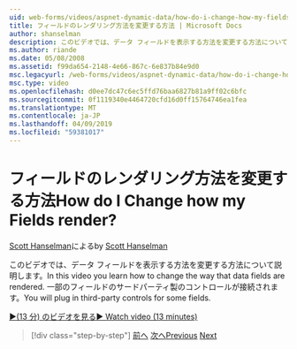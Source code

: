 ```yaml
---
uid: web-forms/videos/aspnet-dynamic-data/how-do-i-change-how-my-fields-render
title: フィールドのレンダリング方法を変更する方法 | Microsoft Docs
author: shanselman
description: このビデオでは、データ フィールドを表示する方法を変更する方法について説明します。 一部のフィールドのサードパーティ製のコントロールが接続されます。
ms.author: riande
ms.date: 05/08/2008
ms.assetid: f99da654-2148-4e66-867c-6e837b84e9d0
msc.legacyurl: /web-forms/videos/aspnet-dynamic-data/how-do-i-change-how-my-fields-render
msc.type: video
ms.openlocfilehash: d0ee7dc47c6ec5ffd76baa6827b81a9ff02c6bfc
ms.sourcegitcommit: 0f1119340e4464720cfd16d0ff15764746ea1fea
ms.translationtype: MT
ms.contentlocale: ja-JP
ms.lasthandoff: 04/09/2019
ms.locfileid: "59381017"
---
```

# <a name="how-do-i-change-how-my-fields-render"></a><span data-ttu-id="17abd-105">フィールドのレンダリング方法を変更する方法</span><span class="sxs-lookup"><span data-stu-id="17abd-105">How do I Change how my Fields render?</span></span>

<span data-ttu-id="17abd-106">[Scott Hanselman](https://github.com/shanselman)による</span><span class="sxs-lookup"><span data-stu-id="17abd-106">by [Scott Hanselman](https://github.com/shanselman)</span></span>

<span data-ttu-id="17abd-107">このビデオでは、データ フィールドを表示する方法を変更する方法について説明します。</span><span class="sxs-lookup"><span data-stu-id="17abd-107">In this video you learn how to change the way that data fields are rendered.</span></span> <span data-ttu-id="17abd-108">一部のフィールドのサードパーティ製のコントロールが接続されます。</span><span class="sxs-lookup"><span data-stu-id="17abd-108">You will plug in third-party controls for some fields.</span></span>

[<span data-ttu-id="17abd-109">&#9654;(13 分) のビデオを見る</span><span class="sxs-lookup"><span data-stu-id="17abd-109">&#9654; Watch video (13 minutes)</span></span>](https://channel9.msdn.com/Blogs/ASP-NET-Site-Videos/how-do-i-change-how-my-fields-render)

> [!div class="step-by-step"]
> <span data-ttu-id="17abd-110">[前へ](how-do-i-enable-inline-gridview-editing.md)
> [次へ](how-do-i-handle-business-logic-exceptions.md)</span><span class="sxs-lookup"><span data-stu-id="17abd-110">[Previous](how-do-i-enable-inline-gridview-editing.md)
[Next](how-do-i-handle-business-logic-exceptions.md)</span></span>
